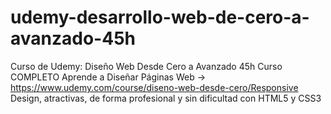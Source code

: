 # udemy-desarrollo-web-de-cero-a-avanzado-45h
Curso de Udemy: Diseño Web Desde Cero a Avanzado 45h Curso COMPLETO Aprende a Diseñar Páginas Web -> https://www.udemy.com/course/diseno-web-desde-cero/Responsive Design, atractivas, de forma profesional y sin dificultad con HTML5 y CSS3
